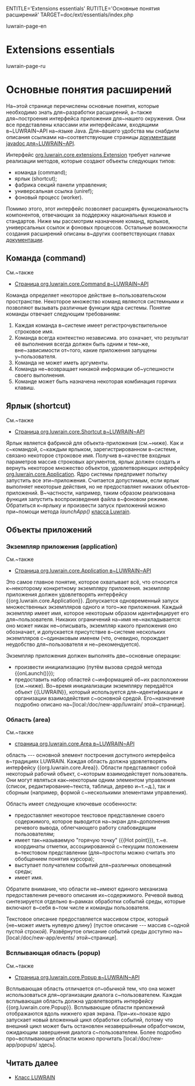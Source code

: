 
ENTITLE='Extensions essentials'
RUTITLE='Основные понятия расширений'
TARGET=doc/ext/essentials/index.php

luwrain-page-en

# Extensions essentials

luwrain-page-ru

# Основные понятия расширений

На~этой странице перечислены основные понятия, которые необходимо знать для~разработки расширений,
а~также для~построения интерфейса приложения для~нашего окружения.
Они все представлены классами или интерфейсами,
входящими в~LUWRAIN~API на~языке Java.
Для~вашего удобства мы снабдили описания ссылками на~соответствующие страницы [документации javadoc  для~LUWRAIN~API](/api/).

Интерфейс [org.luwrain.core.extensions.Extension](/api/org/luwrain/core/extensions/Extension.html) требует 
наличие реализации методов, которые создают объекты следующих типов:

* команда  (command);
* ярлык (shortcut);
* фабрика секций панели управления;
* универсальная ссылка  (uniref);
* фоновый процесс (worker).

Помимо этого, этот интерфейс позволяет расширять функциональность компонентов, отвечающих за поддержку национальных языков и стандартов.
Ниже мы рассмотрим назначение команд, ярлыков, универсальных ссылок и фоновых процессов.
Остальные возможности создания расширений описаны в~других соответствующих главах [документации](local:/doc/ext/).

## Команда (command)

См.~также

* [Страница org.luwrain.core.Command в~LUWRAIN~API](/api/org/luwrain/core/Command)

Команда определяет некоторое действие в~пользовательском пространстве. 
Некоторое множество команд являются системными и  позволяют вызывать различные функции ядра системы.
Понятие команды отвечает следующим требованиям:

1. Каждая команда в~системе имеет регистрочувствительное строковое имя.
2. Команда всегда контекстно независима.
это означает, что результат её выполнения всегда должен быть одним и тем~же, вне~зависимости 
от~того, какие приложения запущены у~пользователя.
3. Команда не может иметь аргументы.
4. Команда не~возвращает никакой информации об~успешности своего выполнения.
5. Команде может быть назначена некоторая комбинация горячих клавиш.

## Ярлык (shortcut)

См.~также

* [Страница org.luwrain.core.Shortcut в~LUWRAIN~API](/api/org/luwrain/core/Shortcut)

Ярлык является фабрикой для объекта-приложения (см.~ниже).
Как и с~командой, с~каждым ярлыком, зарегистрированном в~системе, связано некоторое строковое имя.
Получив в~качестве входных параметров массив строковых аргументов, 
ярлык должен создать и вернуть некоторое множество объектов, удовлетворяющих интерфейсу [org.luwrain.core.Application](/api/org/luwrain/core/Application.html).
Ядро системы предпримет попытку запустить все эти~приложения.
Считается допустимым, если ярлык выполняет некоторые действия, но не предоставляет никаких объектов-приложений.
В~частности, например, таким образом реализована функция запустить воспроизведения файла в~фоновом режиме.
Обратиться к~ярлыку и произвести запуск приложений можно при~помощи метода *launchApp()*  [класса Luwrain](local:/doc/ext/luwrain/).

## Объекты приложений

### Экземпляр приложения (application)

См.~также

* [Страница org.luwrain.core.Application в~LUWRAIN~API](/api/org/luwrain/core/Application.html)

Это самое главное понятие, которое охватывает всё, 
что относится к~некоторому конкретному экземпляру приложения.
экземпляр приложения должен удовлетворять интерфейсу {{org.luwrain.core.Application}}.
Допускается одновременный запуск множественных экземпляров одного и того~же приложения.
Каждый экземпляр имеет имя, которое некоторым образом идентифицирует его для~пользователя.
Никаких ограничений на~имя не~накладывается:
оно может никак не~описывать, экземпляр какого приложения оно обозначает,
и допускается присутствие в~системе нескольких экземпляров с~одинаковым именем 
(что, очевидно, порождает неудобство для~пользователя и не~рекомендуется).

Экземпляр приложения должен выполнять две~основные операции:

* произвести инициализацию (путём вызова средой метода {{onLaunch()}});
*  предоставить набор областей с~информацией об~их расположении (см.~ниже).
Во~время инициализации экземпляру передаётся объект {{LUWRAIN}},
который используется для~идентификации и   организации взаимодействия с~основной средой.
Его~назначение подробно описано на~[local:/doc/new-app/luwrain/  этой~странице].

### Область  (area)

См.~также

* [страница org.luwrain.core.Area в~LUWRAIN~API](/api/org/luwrain/core/Area.html)

область --- основной элемент построения доступного интерфейса в~традициях LUWRAIN.
Каждая область должна удовлетворять интерфейсу {{org.luwrain.core.Area}}.
Области представляют собой некоторый рабочий объект, с~которым взаимодействует пользователь.
Они могут являться как~некоторым одним элементом управления 
(список,
редактирование~текста,
таблица,
дерево 
и~т.~д.),
так и сборным (например, формой с~несколькими элементами управления).

Область имеет следующие ключевые особенности:

* предоставляет некоторое текстовое представление своего содержимого,
которое выводится на~экран для~дополнения речевого вывода,
облегчающего работу слабовидящим пользователям;
* имеет так~называемую "горячую точку" ({{Hot point}}),
т.~е. координаты отметки,
ассоциированной с~текущим положением в~текстовом представлении
(для~простоты можно считать это обобщением понятия курсора);
* выступает получателем событий для~различных оповещений среды;
* имеет имя.

Обратите внимание, что области не~имеют единого механизма предоставления речевого описания их~содержимого.
Речевой вывод синтезируется отдельно в~рамках обработки событий среды,
которые включают в~себя в~том числе и команды пользователя.

Текстовое описание предоставляется массивом строк,
который {не~может иметь нулевую длину}
(пустое описание --- массив с~одной пустой строкой).
Развёрнутое описание событий среды доступно на~[local:/doc/new-app/events/ этой~странице].

### Всплывающая область  (popup)

См.~также

* [Страница org.luwrain.core.Popup в~LUWRAIN~API](/api/org/luwrain/core/Popup.html)

Всплывающая область отличается от~обычной тем, что она может использоваться для~организации диалога с~пользователем.
Каждая всплывающая область должна удовлетворять интерфейсу {{org.luwrain.core.Popup}}.
Всплывающие области приложений отображаются вдоль нижнего края экрана.
При~их~показе ядро запускает новый вложенный цикл обработки событий,
потому что внешний цикл может быть остановлен незавершённым обработчиком,
ожидающим завершения диалога с~пользователем.
Более подробно про~всплывающие области можно прочитать [local:/doc/new-app/popups/ здесь].

## Читать далее

* [Класс LUWRAIN](local:/doc/ext/luwrain/)
